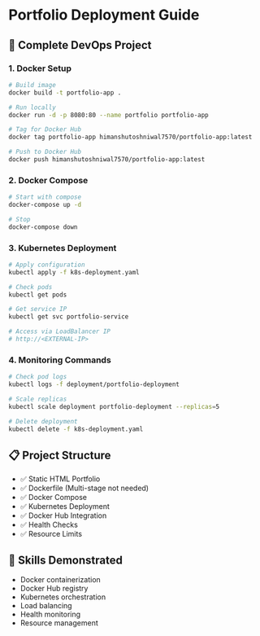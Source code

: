 # Portfolio Deployment Guide

## 🚀 Complete DevOps Project

### 1. Docker Setup
```bash
# Build image
docker build -t portfolio-app .

# Run locally
docker run -d -p 8080:80 --name portfolio portfolio-app

# Tag for Docker Hub
docker tag portfolio-app himanshutoshniwal7570/portfolio-app:latest

# Push to Docker Hub
docker push himanshutoshniwal7570/portfolio-app:latest
```

### 2. Docker Compose
```bash
# Start with compose
docker-compose up -d

# Stop
docker-compose down
```

### 3. Kubernetes Deployment
```bash
# Apply configuration
kubectl apply -f k8s-deployment.yaml

# Check pods
kubectl get pods

# Get service IP
kubectl get svc portfolio-service

# Access via LoadBalancer IP
# http://<EXTERNAL-IP>
```

### 4. Monitoring Commands
```bash
# Check pod logs
kubectl logs -f deployment/portfolio-deployment

# Scale replicas
kubectl scale deployment portfolio-deployment --replicas=5

# Delete deployment
kubectl delete -f k8s-deployment.yaml
```

## 📋 Project Structure
- ✅ Static HTML Portfolio
- ✅ Dockerfile (Multi-stage not needed)
- ✅ Docker Compose
- ✅ Kubernetes Deployment
- ✅ Docker Hub Integration
- ✅ Health Checks
- ✅ Resource Limits

## 🎯 Skills Demonstrated
- Docker containerization
- Docker Hub registry
- Kubernetes orchestration
- Load balancing
- Health monitoring
- Resource management